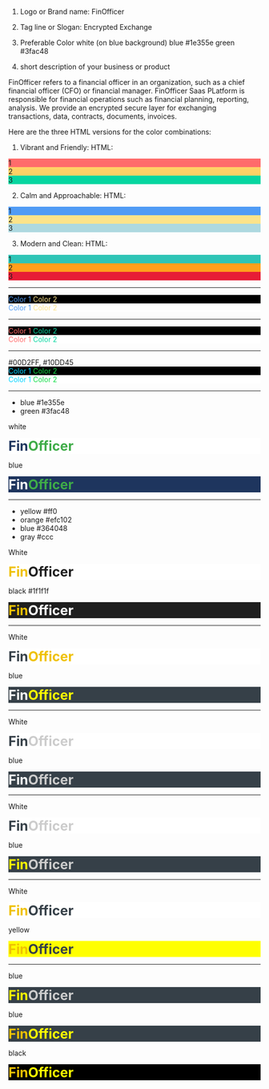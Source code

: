 1. Logo or Brand name:
FinOfficer

3. Tag line or Slogan:
Encrypted Exchange

5. Preferable Color
white (on blue background)
blue #1e355e 
green #3fac48 

6. short description of your business or product
   
FinOfficer refers to a financial officer in an organization, such as a chief financial officer (CFO) or financial manager.
FinOfficer Saas PLatform is responsible for financial operations such as financial planning, reporting, analysis.
We provide an encrypted secure layer for exchanging transactions, data, contracts, documents, invoices.




 Here are the three HTML versions for the color combinations:

1. Vibrant and Friendly:
HTML:

<div style="background-color: #FF6B6B;">1</div>
<div style="background-color: #FFD166;">2</div>
<div style="background-color: #06D6A0;">3</div>


2. Calm and Approachable:
HTML:

<div style="background-color: #509BF5;">1</div>
<div style="background-color: #FCE38A;">2</div>
<div style="background-color: #AED9E0;">3</div>


3. Modern and Clean:
HTML:

<div style="background-color: #2EC4B6;">1</div>
<div style="background-color: #FF9F1C;">2</div>
<div style="background-color: #E71D36;">3</div>


<hr>

<div style="background-color: black;">
  <span style="color: #509BF5;">Color 1</span>
  <span style="color: #FCE38A;">Color 2</span>
</div>

<div style="background-color: white;">
  <span style="color: #509BF5;">Color 1</span>
  <span style="color: #FCE38A;">Color 2</span>
</div>

<hr>

<div style="background-color: black;">
  <span style="color: #FF6B6B;">Color 1</span>
  <span style="color: #06D6A0;">Color 2</span>
</div>


<div style="background-color: white;">
  <span style="color: #FF6B6B;">Color 1</span>
  <span style="color: #06D6A0;">Color 2</span>
</div>



<hr>
#00D2FF, #10DD45

<div style="background-color: black;">
  <span style="color: #00D2FF;">Color 1</span>
  <span style="color: #10DD45;">Color 2</span>
</div>


<div style="background-color: white;">
  <span style="color: #00D2FF;">Color 1</span>
  <span style="color: #10DD45;">Color 2</span>
</div>



<hr>

 + blue #1e355e 
 + green #3fac48

white
<div style="background-color: white; font-weight: bolder; font-size:20pt;">
  <span style="color: #1e355e;"> Fin</span><span style="color: #3fac48;">Officer</span>
</div>

blue
<div style="background-color: #1e355e; font-weight: bolder; font-size:20pt;">
  <span style="color: white;"> Fin</span><span style="color: #3fac48;">Officer</span>
</div>

<hr>

+ yellow #ff0
+ orange #efc102
+ blue #364048
+ gray #ccc 





White
<div style="background-color: white; font-weight: bolder; font-size:20pt;">
  <span style="color: #efc102;"> Fin</span><span style="color: #1f1f1f;">Officer</span>
</div>

black #1f1f1f
<div style="background-color: #1f1f1f; font-weight: bolder; font-size:20pt;">
  <span style="color: #efc102;"> Fin</span><span style="color: white;">Officer</span>
</div>

---

White
<div style="background-color: white; font-weight: bolder; font-size:20pt;">
  <span style="color: #364048;"> Fin</span><span style="color: #efc102;">Officer</span>
</div>

blue
<div style="background-color: #364048; font-weight: bolder; font-size:20pt;">
  <span style="color: white;"> Fin</span><span style="color: #ff0;">Officer</span>
</div>

---

White
<div style="background-color: white; font-weight: bolder; font-size:20pt;">
  <span style="color: #364048;"> Fin</span><span style="color: #ccc;">Officer</span>
</div>

blue
<div style="background-color: #364048; font-weight: bolder; font-size:20pt;">
  <span style="color: white;"> Fin</span><span style="color: #ccc;">Officer</span>
</div>

---

White
<div style="background-color: white; font-weight: bolder; font-size:20pt;">
  <span style="color: #364048;"> Fin</span><span style="color: #ccc;">Officer</span>
</div>

blue
<div style="background-color: #364048; font-weight: bolder; font-size:20pt;">
  <span style="color: #ff0;"> Fin</span><span style="color: #ccc;">Officer</span>
</div>

---

White
<div style="background-color: white; font-weight: bolder; font-size:20pt;">
  <span style="color: #efc102;"> Fin</span><span style="color: #364048;">Officer</span>
</div>

yellow
<div style="background-color: #ff0; font-weight: bolder; font-size:20pt;">
  <span style="color: #efc102;"> Fin</span><span style="color: #364048;">Officer</span>
</div>

---

blue
<div style="background-color: #364048; font-weight: bolder; font-size:20pt;">
  <span style="color: #ff0;"> Fin</span><span style="color: #ccc;">Officer</span>
</div>

blue
<div style="background-color: #364048; font-weight: bolder; font-size:20pt;">
  <span style="color: #efc102;"> Fin</span><span style="color: #ff0;">Officer</span>
</div>


black
<div style="background-color: black; font-weight: bolder; font-size:20pt;">
  <span style="color: #efc102;"> Fin</span><span style="color: #ff0;">Officer</span>
</div>
